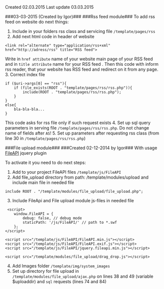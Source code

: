 Created 02.03.2015
Last update 03.03.2015


###03-03-2015 (Created  by Igor)###
###Rss feed module###
To add rss feed on website do next things:
1. Include in your folders rss class and servicing file `/template/pages/rss`
2. Add next html code in header of website
```
<link rel="alternate" type="application/rss+xml" href="http://adress/rss" title="RSS feed">
```
Write in `href attibute` name of your website main page of your RSS feed and in `title attribute` name for
your RSS feed . Then this code with inform rss reader, that your website has RSS feed and redirect on it from 
any page.
3. Correct index file
```
if ($uri->args[0] == "rss"){
    if (file_exists(ROOT . "template/pages/rss/rss.php")){
        include(ROOT . "template/pages/rss/rss.php");
    }
}
else{
    bla-bla-bla...
}
```
This code asks for rss file only if such request exists
4. Set up sql query parameters in serving file `/template/pages/rss/rss.php`. Do not change name of fields
after `AS`!
5. Set up parameters after requesting rss class (from line 30 in `/template/pages/rss/rss.php`)


###File upload module###
###Created 02-12-2014 by Igor###
With usage [FileAPI](https://github.com/RubaXa/jquery.fileapi) jquery plugin

To activate it you need to do next steps:
 1. Add to your project FileAPI files `/template/js/FileAPI`
 2. Add file_upload directory from path: /template/modules/upload and include main file in needed file
```
include ROOT . "/template/modules/file_upload/file_upload.php";
```

 3. Include FileApi and File upload module js-files in needed file
```
 <script>
    window.FileAPI = {
        debug: false, // debug mode
        staticPath: '/js/FileAPI/' // path to *.swf
    };
</script>

<script src="/template/js/FileAPI/FileAPI.min.js"></script>
<script src="/template/js/FileAPI/FileAPI.exif.js"></script>
<script src="/template/js/FileAPI/jquery.fileapi.min.js"></script>

<script src="/template/modules/file_upload/drag_drop.js"></script>
```
4. Add Images folder `/template/img/system_images`
5. Set up directory for file upload in `/template/modules/file_upload/ajax.php` on lines 38 and 49 (variable
$uploaddir) and `sql` requests (lines 74 and 84)
